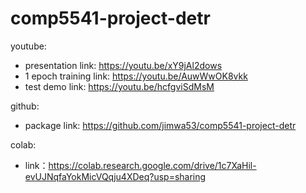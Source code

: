 # comp5541-project-detr
 
youtube:
- presentation
  link: https://youtu.be/xY9jAl2dows
- 1 epoch training
  link: https://youtu.be/AuwWwOK8vkk
- test demo
  link: https://youtu.be/hcfgviSdMsM

github:
- package
  link: https://github.com/jimwa53/comp5541-project-detr

colab:
- link：https://colab.research.google.com/drive/1c7XaHil-evUJNqfaYokMicVQqju4XDeq?usp=sharing
